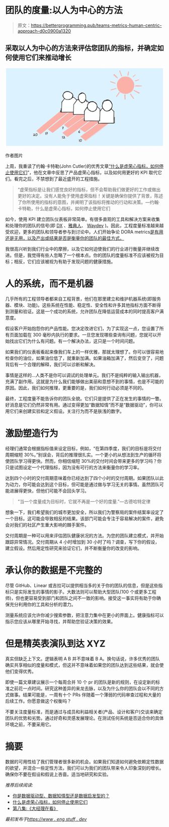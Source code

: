 # 团队的度量:以人为中心的方法

> 原文：<https://betterprogramming.pub/teams-metrics-human-centric-approach-d0c0900a1320>

## 采取以人为中心的方法来评估您团队的指标，并确定如何使用它们来推动增长

![](img/870f6d0d37011effdd2756e3b617e29e.png)

作者图片

上周，我重读了约翰·卡特勒(John Cutler)的优秀文章[“什么是虚荣心指标，如何停止使用它们](https://amplitude.com/blog/vanity-metrics)”，他在文章中反思了产品虚荣心指标，以及如何用更好的 KPI 取代它们。看完之后，不禁想到了最近盛开的工程措施。

> “虚荣指标是让我们感觉良好的指标，但不会帮助我们做更好的工作或做出更好的决定。没有人能免于使用虚荣指标！关键是确保你提供了背景，陈述了你所使用的指标的意图，并阐明了该指标将推动的行动和决策。—约翰·卡特勒，什么是虚荣心指标，如何停止使用它们

如今，使用 KPI 建立团队仪表板非常简单。有很多直观的工具和解决方案来收集和处理你的团队的信号(即 [DX](https://getdx.com/) 、[雅典人](https://athenian.com/)、 [Waydev](https://waydev.co/) )。因此，工程度量标准越来越受欢迎，更多的团队和领导者参与到讨论中。人们开始争论 DORA metrics[是有用还是无用，以及产出或结果是否是衡量你的团队的最佳方式。](https://github.com/GoogleCloudPlatform/fourkeys/blob/main/METRICS.md)

我很高兴听到我们行业中的摩擦，以及它如何迫使我们的行业进行衡量并继续改进。但是，我觉得有些人忽略了一个根本点。你的团队的度量标准不应该被视为目标；相反，它们应该被视为有助于发现问题的健康措施。

# 人的系统，而不是机器

几乎所有的工程领导者都来自工程背景，他们在那里建立和维护机器系统(即服务器、模块、功能)。这些系统在性能、稳定性、安全性和许多其他指标方面不断得到测量和验证。这是一个成功的系统，允许团队在降低运营成本的同时提高客户满意度。

假设客户开始抱怨你的产品性能。您决定改进它们，为了实现这一点，您设置了所有页面加载在 300 毫秒内执行的要求。一旦您发现哪些查询有问题，您就可以开始找出它们为什么有问题。有一个解决办法，这只是一个时间问题。

如果我们的仪表板看起来像我们车上的一样优雅，那就太理想了。你可以很容易地检查你的油位，如果油位低了，就重新加满。如果油箱加满了，然后变空了，问题背后有一个合理的解释，我们可以诊断和解决。

事情是这样的...人类不是你可以调试的处理单元。我们不是纯粹的输入输出机器，充满了副作用。这就是为什么我们能够做出美丽和意想不到的事情，也是不可能的原因。因此，我们如何推理，更重要的是，我们如何行动必须是不同的。

最终，工程度量不能告诉你的团队全貌。它们只是提供了正在发生的事情的一瞥。好消息是它们仍然非常有用。通过变得更加“数据知情”而不是“数据驱动”，你可以用它们来创建实验和定义假设。关注行为而不是肤浅的数字。

# 激励塑造行为

经理们通常会根据指标值来设定目标，例如，“在第四季度，我们的目标是将交付周期缩短 30%。”别误会，背后的推理很扎实。一个更小的从想法到生产的循环将使团队学习得更快。然而，你相信缩短 30%的交付时间会带来更多的学习吗？你只是试图设定一个代理指标，因为没有可行的方法来衡量你的学习率。

达到四个小时的交付周期意味着你已经达到了四个小时的交付周期。如果团队以此为动力，你可能会达到这个目标，但可能是通过做与学习无关的事情。虽然团队可能进展得更快，但他们可能不会回头学习。

> "当一个度量成为目标时，它就不再是一个好的度量."—古德哈特定律

想象一下，我们希望我们的城市更加安全，所以我们为警察局的案件结案率设定了一个目标。这可能会导致相反的结果。该部门可能会专注于容易解决的案件，避免会对我们的社区产生重大影响的棘手案件。

交付周期是一种可以用来评估团队健康状况的方法。为您的团队建立模式，并开始跟踪异常情况。交付周期从 4 小时增加到 30 小时了吗？调查，写下你的假设，建立假设。然后用定性研究来验证它们，并不断衡量你的改变的影响。

# 承认你的数据是不完整的

尽管 GitHub、Linear 或吉拉可以提供相当多的关于你的团队的信息，但是这些指标只是实际发生的事情的影子。大数法则可以帮助大型团队(100 个或更多工程师)，但也更容易受到部门和团队之间不一致的影响。接受这一事实将有助于你确保充分利用你的工具和分析的潜力。

测量系统应该允许你减少搜索参数，把注意力集中在更小的界面上。健康指标可以指示您应该从哪里开始寻找，并帮助您验证决策的效果。

# 但是精英表演队到达 XYZ

真实但缺乏上下文。逻辑表明 A B 并不意味着 B A。换句话说，许多优秀的团队确实共享相似的度量和模式，但这并不意味着如果您的团队达到这些结果，就会使他们变得优秀。

即使一篇文章建议展示一个每周合并 10 个 pr 的团队是新的规则，在设定新的标准之前花一点时间。研究这种差异的来龙去脉，以及为什么你的团队会以不同的方式做事。结果可能是，一周有十个 PRs 伴随着一个薄弱的代码审查过程和大量的后续工作。你愿意做这个权衡吗？

不要关注度量标准，而是通过与成员和利益相关者(产品、设计和客户)交谈来确定团队的优势和劣势。通过好奇和灵感发展理论。在测试任何系统是否适合你的具体环境之前，不要采用它。

# 摘要

数据的可用性给了我们管理者很多新的机会。如果我们知道如何避免依赖定性数据的欲望，并混合一些定性方法，我们可以为我们的团队带来令人印象深刻的增长。确保你不要在假设和假说上吝啬。适当地研究和实验。

*推荐后续阅读:*

*   [你是数据驱动型、数据知情型还是数据启发型的？](https://amplitude.com/blog/data-driven-data-informed-data-inspired)
*   [什么是虚荣心指标，如何停止使用它们](https://amplitude.com/blog/vanity-metrics)
*   [第八集:《大经理在看》](https://www.guildmasterconsulting.com/post/episode-8-big-manager-is-watching)

*最初发布于*[*https://www . eng stuff . dev*](https://www.engstuff.dev/p/teams-metrics-human-centric-approach)
